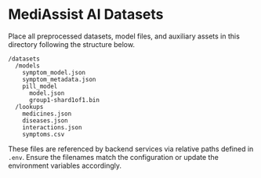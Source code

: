 # MediAssist AI Datasets

Place all preprocessed datasets, model files, and auxiliary assets in this directory following the structure below.

```
/datasets
  /models
    symptom_model.json
    symptom_metadata.json
    pill_model
      model.json
      group1-shard1of1.bin
  /lookups
    medicines.json
    diseases.json
    interactions.json
    symptoms.csv
```

These files are referenced by backend services via relative paths defined in `.env`. Ensure the filenames match the configuration or update the environment variables accordingly.
